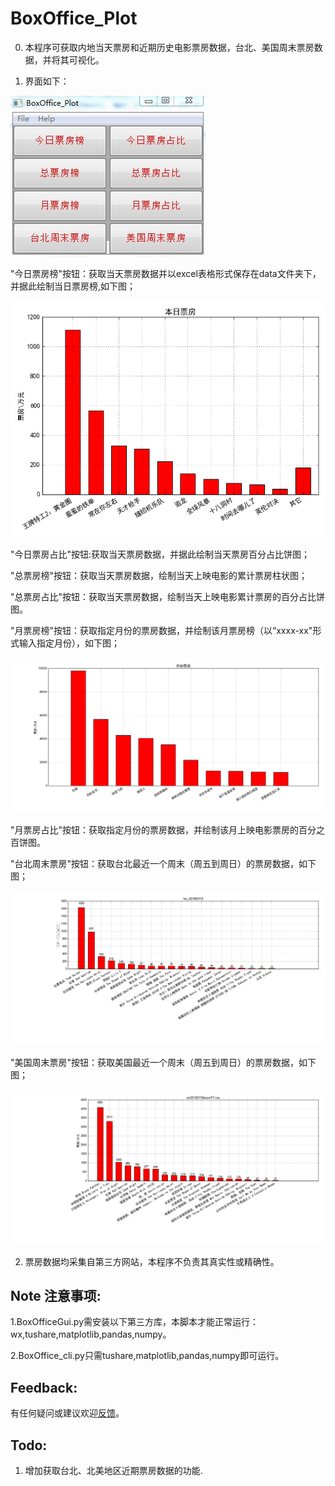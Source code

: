 # **BoxOffice_Plot**

0. 本程序可获取内地当天票房和近期历史电影票房数据，台北、美国周末票房数据，并将其可视化。

1. 界面如下：

![程序界面](img/gui.png)

"今日票房榜"按钮：获取当天票房数据并以excel表格形式保存在data文件夹下，
   并据此绘制当日票房榜,如下图；

   ![](img/20171026boxoffice.png)

   "今日票房占比"按钮:获取当天票房数据，并据此绘制当天票房百分占比饼图；

   "总票房榜"按钮：获取当天票房数据，绘制当天上映电影的累计票房柱状图；

   "总票房占比"按钮：获取当天票房数据，绘制当天上映电影累计票房的百分占比饼图。

   "月票房榜"按钮：获取指定月份的票房数据，并绘制该月票房榜（以“xxxx-xx"形式输入指定月份），如下图；

  ![](img/201612boxoffice.png)

   "月票房占比"按钮：获取指定月份的票房数据，并绘制该月上映电影票房的百分之百饼图。

   "台北周末票房"按钮：获取台北最近一个周末（周五到周日）的票房数据，如下图；

   ![tw](img/tw_20180315.png)

   "美国周末票房"按钮：获取美国最近一个周末（周五到周日）的票房数据，如下图；

   ![us](img/us_20180315.png)

2. 票房数据均采集自第三方网站，本程序不负责其真实性或精确性。

## Note 注意事项:
1.BoxOfficeGui.py需安装以下第三方库，本脚本才能正常运行：
wx,tushare,matplotlib,pandas,numpy。

2.BoxOffice_cli.py只需tushare,matplotlib,pandas,numpy即可运行。

## Feedback:
有任何疑问或建议欢迎[反馈](https://github.com/WellenWoo/BoxOffice_Plot.git)。

## Todo:
1. 增加获取台北、北美地区近期票房数据的功能.



